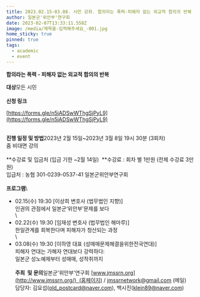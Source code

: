 ```yaml
---
title: 2023.02.15-03.08. 시민 강좌. 합의라는 폭력-피해자 없는 외교적 합의의 반복
author: 일본군'위안부'연구회
date: 2023-02-07T13:33:11.558Z
image: /media/제목을-입력해주세요_-001.jpg
home_sticky: true
pinned: true
tags:
  - academic
  - event
---
```

**합의라는 폭력 - 피해자 없는 외교적 합의의 반복**



**대상**모든 시민\
\
**신청 링크** 

[https://forms.gle/​n5jADSwWThgSjPyL9](https://forms.gle/n5jADSwWThgSjPyL9)

\
**진행 일정 및 방법**2023년 2월 15일~2023년 3월 8일 19시 30분 (3회차)\
줌 비대면 강의\
\
**수강료 및 입금처 (입금 기한 ~2월 14일)  **수강료 : 회차 별 1만원 (전체 수강료 3만원)\
입급처 : 농협 301-0239-0537-41 일본군위안부연구회\
 \
**프로그램**\
- 02.15(수) 19:30 \[이상희 변호사 (법무법인 지향)]\
인권의 관점에서 일본군‘위안부’문제를 보다\
\
- 02.22(수) 19:30 \[임재성 변호사 (법무법인 해마루)]\
한일관계를 회복한다며 피해자가 청산되는 과정\
\
- 03.08(수) 19:30 \[이하영 대표 (성매매문제해결을위한전국연대)]\
피해자 연대는 가해자 연대보다 강력하다:\
일본군 성노예제부터 성매매, 성착취까지\
\
**주최  및 문의**일본군'위안부'연구회 [www.jmssrn.org](http://www.jmssrn.org/)  (​홈페이지) / [jmssrnetwork@gmail.com](mailto:jmssrnetwork@gmail.com) (메일)\
담당자: 김요섭([old_postcard@naver.com](mailto:old_postcard@naver.com)), 백시진([klein89@naver.com](mailto:klein89@naver.com))